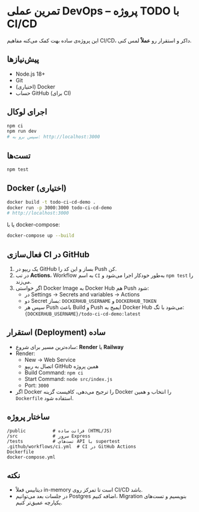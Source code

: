 # تمرین عملی DevOps – پروژه TODO با CI/CD

این پروژه‌ی ساده بهت کمک می‌کنه مفاهیم CI/CD، داکر و استقرار رو **عملاً** لمس کنی.

## پیش‌نیازها
- Node.js 18+
- Git
- (اختیاری) Docker
- حساب GitHub (برای CI)

## اجرای لوکال
```bash
npm ci
npm run dev
# سپس برو به: http://localhost:3000
```

## تست‌ها
```bash
npm test
```

## Docker (اختیاری)
```bash
docker build -t todo-ci-cd-demo .
docker run -p 3000:3000 todo-ci-cd-demo
# http://localhost:3000
```

یا با docker-compose:
```bash
docker-compose up --build
```

## فعال‌سازی CI در GitHub
1. یک ریپو در GitHub بساز و این کد را Push کن.
2. در تب **Actions**، Workflow به اسم `CI` به‌طور خودکار اجرا می‌شود و `npm test` را می‌زند.
3. اگر خواستی Docker Image به Docker Hub هم Push شود:
   - در Settings → Secrets and variables → Actions
   - دو Secret بساز: `DOCKERHUB_USERNAME` و `DOCKERHUB_TOKEN`
   - سپس هر Push باعث Build و Push ایمیج به Docker Hub می‌شود با تگ:
     `{DOCKERHUB_USERNAME}/todo-ci-cd-demo:latest`

## استقرار (Deployment) ساده
- ساده‌ترین مسیر برای شروع: **Render** یا **Railway**
- Render:
  - New → Web Service
  - اتصال به ریپو GitHub همین پروژه
  - Build Command: `npm ci`
  - Start Command: `node src/index.js`
  - Port: `3000`
- اگر Docker را ترجیح می‌دهی، کافیست گزینه Docker را انتخاب و همین `Dockerfile` استفاده شود.

## ساختار پروژه
```
/public          # فرانت ساده (HTML/JS)
/src             # سرور Express
/tests           # تست‌های API با supertest
.github/workflows/ci.yml  # CI در GitHub Actions
Dockerfile
docker-compose.yml
```

## نکته
- دیتابیس فعلاً in-memory است تا تمرکز روی CI/CD باشد.
- در جلسات بعد می‌توانیم Postgres اضافه کنیم، Migration بنویسیم و تست‌های یکپارچه عمیق‌تر کنیم.